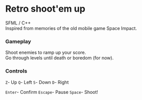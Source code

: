 # Retro shoot'em up 
SFML / C++  
Inspired from memories of the old mobile game Space Impact.

### Gameplay
Shoot enemies to ramp up your score.  
Go through levels until death or boredom (for now).

### Controls
`Z`- Up
`Q`- Left
`S`- Down
`D`- Right

`Enter`- Confirm
`Escape`- Pause
`Space`- Shoot!
